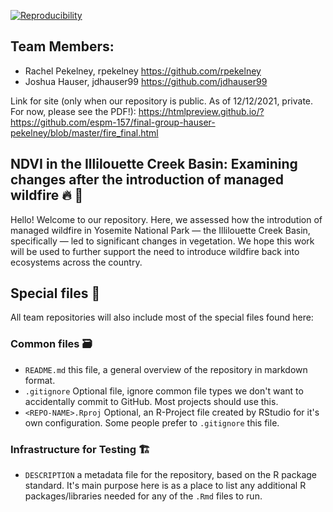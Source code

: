 
[![Reproducibility](https://github.com/espm-157/final-group-hauser-pekelney/actions/workflows/main.yml/badge.svg)](https://github.com/espm-157/final-group-hauser-pekelney/actions/workflows/main.yml)

## Team Members:

- Rachel Pekelney, rpekelney https://github.com/rpekelney
- Joshua Hauser, jdhauser99 https://github.com/jdhauser99

Link for site (only when our repository is public. As of 12/12/2021, private. For now, please see the PDF!): https://htmlpreview.github.io/?https://github.com/espm-157/final-group-hauser-pekelney/blob/master/fire_final.html
## NDVI in the Illilouette Creek Basin: Examining changes after the introduction of managed wildfire 🔥 🌲

Hello! Welcome to our repository. Here, we assessed how the introdution of managed wildfire in Yosemite National Park — the Illilouette Creek Basin, specifically — led to significant changes in vegetation. We hope this work will be used to further support the need to introduce wildfire back into ecosystems across the country.


## Special files 📂

All team repositories will also include most of the special files found here:

### Common files 🗃️

- `README.md` this file, a general overview of the repository in markdown format.  
- `.gitignore` Optional file, ignore common file types we don't want to accidentally commit to GitHub. Most projects should use this. 
- `<REPO-NAME>.Rproj` Optional, an R-Project file created by RStudio for it's own configuration.  Some people prefer to `.gitignore` this file.


### Infrastructure for Testing 🏗️


- `DESCRIPTION` a metadata file for the repository, based on the R package standard. It's main purpose here is as a place to list any additional R packages/libraries needed for any of the `.Rmd` files to run.





